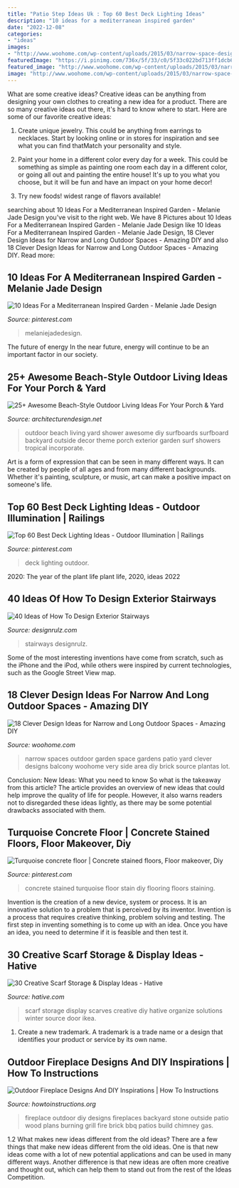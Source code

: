 ```yaml
---
title: "Patio Step Ideas Uk : Top 60 Best Deck Lighting Ideas"
description: "10 ideas for a mediterranean inspired garden"
date: "2022-12-08"
categories:
- "ideas"
images:
- "http://www.woohome.com/wp-content/uploads/2015/03/narrow-space-designs-woohome-12.jpg"
featuredImage: "https://i.pinimg.com/736x/5f/33/c0/5f33c022bd713ff1dcb66bb861402864.jpg"
featured_image: "http://www.woohome.com/wp-content/uploads/2015/03/narrow-space-designs-woohome-12.jpg"
image: "http://www.woohome.com/wp-content/uploads/2015/03/narrow-space-designs-woohome-12.jpg"
---
```



What are some creative ideas?
Creative ideas can be anything from designing your own clothes to creating a new idea for a product. There are so many creative ideas out there, it's hard to know where to start. Here are some of our favorite creative ideas:
1. Create unique jewelry. This could be anything from earrings to necklaces. Start by looking online or in stores for inspiration and see what you can find thatMatch your personality and style.

2. Paint your home in a different color every day for a week. This could be something as simple as painting one room each day in a different color, or going all out and painting the entire house! It's up to you what you choose, but it will be fun and have an impact on your home decor!

3. Try new foods! widest range of flavors available!

	

		
searching about 10 Ideas For a Mediterranean Inspired Garden - Melanie Jade Design you've visit to the right web. We have 8 Pictures about 10 Ideas For a Mediterranean Inspired Garden - Melanie Jade Design like 10 Ideas For a Mediterranean Inspired Garden - Melanie Jade Design, 18 Clever Design Ideas for Narrow and Long Outdoor Spaces - Amazing DIY and also 18 Clever Design Ideas for Narrow and Long Outdoor Spaces - Amazing DIY. Read more:
		
    
## 10 Ideas For A Mediterranean Inspired Garden - Melanie Jade Design

<img loading=lazy src="https://i.pinimg.com/736x/5f/33/c0/5f33c022bd713ff1dcb66bb861402864.jpg" onerror="this.onerror=null;this.src='https://tse4.mm.bing.net/th?id=OIP.TAwusTrHAXsPyvk2VZmjKQHaJ3&amp;pid=15.1';" alt="10 Ideas For a Mediterranean Inspired Garden - Melanie Jade Design">

_Source: pinterest.com_

>melaniejadedesign. 

	

The future of energy
In the near future, energy will continue to be an important factor in our society.

    
## 25+ Awesome Beach-Style Outdoor Living Ideas For Your Porch &amp; Yard

<img loading=lazy src="http://cdn.architecturendesign.net/wp-content/uploads/2015/07/AD-Beach-Style-Outdoor-Living-Ideas-17.jpg" onerror="this.onerror=null;this.src='https://tse2.mm.bing.net/th?id=OIP.f4KXxdrTKzKC686p1PpgbAHaJ4&amp;pid=15.1';" alt="25+ Awesome Beach-Style Outdoor Living Ideas For Your Porch &amp; Yard">

_Source: architecturendesign.net_

>outdoor beach living yard shower awesome diy surfboards surfboard backyard outside decor theme porch exterior garden surf showers tropical incorporate. 

	

Art is a form of expression that can be seen in many different ways. It can be created by people of all ages and from many different backgrounds. Whether it's painting, sculpture, or music, art can make a positive impact on someone's life.

    
## Top 60 Best Deck Lighting Ideas - Outdoor Illumination | Railings

<img loading=lazy src="https://i.pinimg.com/736x/be/ce/56/bece56c1f003eb18532db4717658ff60.jpg" onerror="this.onerror=null;this.src='https://tse2.mm.bing.net/th?id=OIP.PcKZL6cQu6Qs98fd2SJ-vAHaFj&amp;pid=15.1';" alt="Top 60 Best Deck Lighting Ideas - Outdoor Illumination | Railings">

_Source: pinterest.com_

>deck lighting outdoor. 

	

2020: The year of the plant life
plant life, 2020, ideas 2022

    
## 40 Ideas Of How To Design Exterior Stairways

<img loading=lazy src="http://cdn.designrulz.com/wp-content/uploads/2015/06/OUTDOOR-STEPS-DESIGNRULZ-1.jpg" onerror="this.onerror=null;this.src='https://tse4.mm.bing.net/th?id=OIP.Nbq124JA-xxcGAW_wJsCNgHaJ4&amp;pid=15.1';" alt="40 Ideas of How To Design Exterior Stairways">

_Source: designrulz.com_

>stairways designrulz. 

	

Some of the most interesting inventions have come from scratch, such as the iPhone and the iPod, while others were inspired by current technologies, such as the Google Street View map.

    
## 18 Clever Design Ideas For Narrow And Long Outdoor Spaces - Amazing DIY

<img loading=lazy src="http://www.woohome.com/wp-content/uploads/2015/03/narrow-space-designs-woohome-12.jpg" onerror="this.onerror=null;this.src='https://tse4.mm.bing.net/th?id=OIP.m3HdAufsKVpgoXvOiKHQMQHaLD&amp;pid=15.1';" alt="18 Clever Design Ideas for Narrow and Long Outdoor Spaces - Amazing DIY">

_Source: woohome.com_

>narrow spaces outdoor garden space gardens patio yard clever designs balcony woohome very side area diy brick source plantas lot. 

	

Conclusion: New Ideas: What you need to know
So what is the takeaway from this article? 
The article provides an overview of new ideas that could help improve the quality of life for people. However, it also warns readers not to disregarded these ideas lightly, as there may be some potential drawbacks associated with them.

    
## Turquoise Concrete Floor | Concrete Stained Floors, Floor Makeover, Diy

<img loading=lazy src="https://i.pinimg.com/736x/44/80/d6/4480d6159994a368fa7e44cdb317804c--stained-concrete-flooring-concrete-staining.jpg" onerror="this.onerror=null;this.src='https://tse2.mm.bing.net/th?id=OIP.vVK0IO7m4YncPZ0vowG41QHaJ9&amp;pid=15.1';" alt="Turquoise concrete floor | Concrete stained floors, Floor makeover, Diy">

_Source: pinterest.com_

>concrete stained turquoise floor stain diy flooring floors staining. 

	

Invention is the creation of a new device, system or process. It is an innovative solution to a problem that is perceived by its inventor. Invention is a process that requires creative thinking, problem solving and testing. The first step in inventing something is to come up with an idea. Once you have an idea, you need to determine if it is feasible and then test it.

    
## 30 Creative Scarf Storage &amp; Display Ideas - Hative

<img loading=lazy src="https://hative.com/wp-content/uploads/2015/03/scarf-storage-ideas/8-creative-scarf-storage-and-display-ideas.jpg" onerror="this.onerror=null;this.src='https://tse1.mm.bing.net/th?id=OIP.VxtoHmT8yAsU2VGSO3clRwHaLG&amp;pid=15.1';" alt="30 Creative Scarf Storage &amp; Display Ideas - Hative">

_Source: hative.com_

>scarf storage display scarves creative diy hative organize solutions winter source door ikea. 

	

1. Create a new trademark. A trademark is a trade name or a design that identifies your product or service by its own name.

    
## Outdoor Fireplace Designs And DIY Inspirations | How To Instructions

<img loading=lazy src="http://www.howtoinstructions.org/wp-content/uploads/2014/10/Outdoor-Fireplace-Designs-And-DIY-Ideas-5-512x339.jpeg" onerror="this.onerror=null;this.src='https://tse3.mm.bing.net/th?id=OIP.cLnW3b4Ld9qzmre1K_k2mgHaE5&amp;pid=15.1';" alt="Outdoor Fireplace Designs And DIY Inspirations | How To Instructions">

_Source: howtoinstructions.org_

>fireplace outdoor diy designs fireplaces backyard stone outside patio wood plans burning grill fire brick bbq patios build chimney gas. 

	

1.2 What makes new ideas different from the old ideas?
There are a few things that make new ideas different from the old ideas. One is that new ideas come with a lot of new potential applications and can be used in many different ways. Another difference is that new ideas are often more creative and thought out, which can help them to stand out from the rest of the Ideas Competition.

